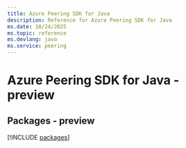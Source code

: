 ```yaml
---
title: Azure Peering SDK for Java
description: Reference for Azure Peering SDK for Java
ms.date: 10/24/2025
ms.topic: reference
ms.devlang: java
ms.service: peering
---
```

# Azure Peering SDK for Java - preview
## Packages - preview
[!INCLUDE [packages](peering-index.md)]